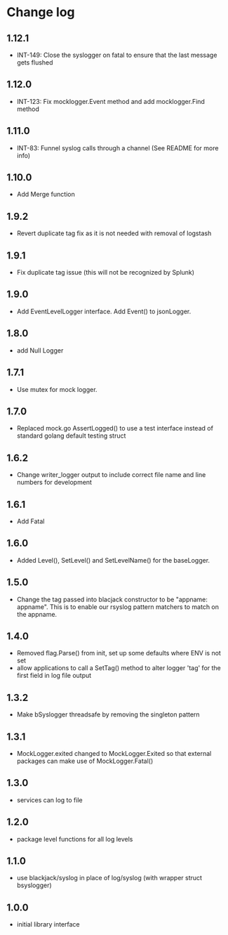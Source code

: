 Change log
==========
## 1.12.1
- INT-149: Close the syslogger on fatal to ensure that the last message
  gets flushed

## 1.12.0
- INT-123: Fix mocklogger.Event method and add mocklogger.Find method

## 1.11.0
- INT-83: Funnel syslog calls through a channel (See README for more info)

## 1.10.0
- Add Merge function

## 1.9.2
- Revert duplicate tag fix as it is not needed with removal of logstash

## 1.9.1
- Fix duplicate tag issue (this will not be recognized by Splunk)

## 1.9.0
- Add EventLevelLogger interface.  Add Event() to jsonLogger.

## 1.8.0
- add Null Logger

## 1.7.1
- Use mutex for mock logger.

## 1.7.0
- Replaced mock.go AssertLogged() to use a test interface instead of standard golang default testing struct

## 1.6.2
- Change writer_logger output to include correct file name and line numbers for development

## 1.6.1
- Add Fatal

## 1.6.0
- Added Level(), SetLevel() and SetLevelName() for the baseLogger.

## 1.5.0
- Change the tag passed into blacjack constructor to be "appname: appname". This is to enable our rsyslog pattern matchers to match on the appname.

## 1.4.0
- Removed flag.Parse() from init, set up some defaults where ENV is not set
- allow applications to call a SetTag() method to alter logger 'tag' for the first field in log file output

## 1.3.2
- Make bSyslogger threadsafe by removing the singleton pattern

## 1.3.1
- MockLogger.exited changed to MockLogger.Exited so that external packages can make use of MockLogger.Fatal()

## 1.3.0
- services can log to file

## 1.2.0
- package level functions for all log levels

## 1.1.0
- use blackjack/syslog in place of log/syslog (with wrapper struct bsyslogger)

## 1.0.0
- initial library interface
